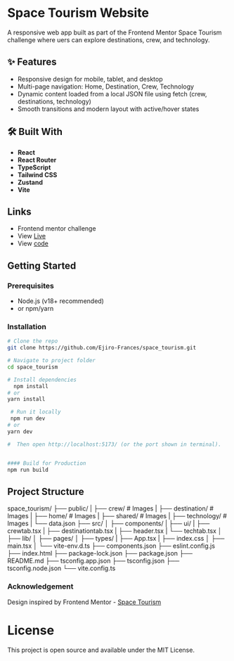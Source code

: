 # Space Tourism Website

A responsive web app built as part of the Frontend Mentor Space Tourism challenge where uers can explore destinations, crew, and technology.

## ✨ Features

- Responsive design for mobile, tablet, and desktop
- Multi-page navigation: Home, Destination, Crew, Technology
- Dynamic content loaded from a local JSON file using fetch (crew, destinations, technology)
- Smooth transitions and modern layout with active/hover states

## 🛠️ Built With

- **React**
- **React Router**
- **TypeScript**
- **Tailwind CSS**
- **Zustand**
- **Vite**

## Links

- Frontend mentor challenge
- View [Live](https://space-tour-pi.vercel.app/)
- View [code](https://github.com/Ejiro-Frances/space_tourism.git)

## Getting Started

### Prerequisites

- Node.js (v18+ recommended)
- or npm/yarn

### Installation

```bash
# Clone the repo
git clone https://github.com/Ejiro-Frances/space_tourism.git

# Navigate to project folder
cd space_tourism

# Install dependencies
  npm install
# or
yarn install

 # Run it locally
 npm run dev
# or
yarn dev

#  Then open http://localhost:5173/ (or the port shown in terminal).


#### Build for Production
npm run build

```

## Project Structure

space_tourism/
├── public/
| ├── crew/ # Images
| ├── destination/ # Images
| ├── home/ # Images
| ├── shared/ # Images
| ├── technology/ # Images
| └── data.json
├── src/
│ ├── components/
| ├── ui/
| ├── crewtab.tsx
| ├── destinationtab.tsx
| ├── header.tsx
| └── techtab.tsx
│ ├── lib/
│ ├── pages/
│ ├── types/
| ├── App.tsx
| ├── index.css
│ ├── main.tsx
│ └── vite-env.d.ts
├── components.json
├── eslint.config.js
├── index.html
├── package-lock.json
├── package.json
├── README.md
├── tsconfig.app.json
├── tsconfig.json
├── tsconfig.node.json
└── vite.config.ts

### Acknowledgement

Design inspired by Frontend Mentor - [Space Tourism](https://www.frontendmentor.io/challenges/space-tourism-multipage-website-gRWj1URZ3)

# License

This project is open source and available under the MIT License.
